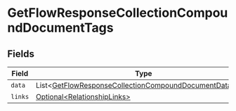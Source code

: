 # GetFlowResponseCollectionCompoundDocumentTags


## Fields

| Field                                                                                                                                    | Type                                                                                                                                     | Required                                                                                                                                 | Description                                                                                                                              |
| ---------------------------------------------------------------------------------------------------------------------------------------- | ---------------------------------------------------------------------------------------------------------------------------------------- | ---------------------------------------------------------------------------------------------------------------------------------------- | ---------------------------------------------------------------------------------------------------------------------------------------- |
| `data`                                                                                                                                   | List\<[GetFlowResponseCollectionCompoundDocumentDataData](../../models/components/GetFlowResponseCollectionCompoundDocumentDataData.md)> | :heavy_minus_sign:                                                                                                                       | N/A                                                                                                                                      |
| `links`                                                                                                                                  | [Optional\<RelationshipLinks>](../../models/components/RelationshipLinks.md)                                                             | :heavy_minus_sign:                                                                                                                       | N/A                                                                                                                                      |